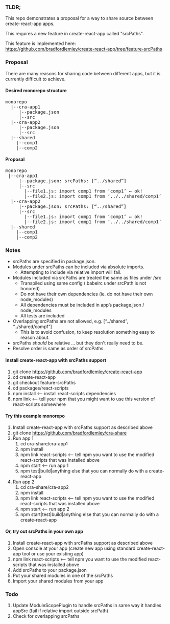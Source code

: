 ### TLDR;
This repo demonstrates a proposal for a way to share source between create-react-app apps.

This requires a new feature in create-react-app called "srcPaths".

This feature is implemented here: https://github.com/bradfordlemley/create-react-app/tree/feature-srcPaths

### Proposal
There are many reasons for sharing code between different apps, but it is currently difficult to achieve.

#### Desired monorepo structure
<pre>
monorepo
  |--cra-app1
     |--package.json
     |--src
  |--cra-app2
     |--package.json
     |--src
  |--shared
    |--comp1
    |--comp2
</pre>

#### Proposal
<pre>
monorepo
 |--cra-app1
     |--package.json: srcPaths: [“../shared”]
     |--src
       |--file1.js: import comp1 from ‘comp1’ ← ok!
       |--file2.js: import comp1 from ‘../../shared/comp1’  ← naughty, fail!
  |--cra-app2
     |--package.json: srcPaths: [“../shared”]
     |--src
       |--file1.js: import comp1 from ‘comp1’ ← ok!
       |--file2.js: import comp1 from ‘../../shared/comp1’  ← naughty, fail!
  |--shared
    |--comp1
    |--comp2
</pre>

### Notes
* srcPaths are specified in package.json.
* Modules under srcPaths can be included via absolute imports.
  * Attempting to include via relative import will fail.
* Modules included via srcPaths are treated the same as files under /src
  * Transpiled using same config (.babelrc under srcPath is not honored)
  * Do not have their own dependencies (ie. do not have their own node_modules)
  * All dependencies must be included in app’s package.json / node_modules
  * All tests are included
* Overlapping srcPaths are not allowed, e.g. [“../shared”, “../shared/comp1”]
  * This is to avoid confusion, to keep resolution something easy to reason about.
* srcPaths *should* be relative ... but they don't really need to be.
* Resolve order is same as order of srcPaths.

#### Install create-react-app with srcPaths support
1. git clone https://github.com/bradfordlemley/create-react-app
1. cd create-react-app
1. git checkout feature-srcPaths
1. cd packages/react-scripts
1. npm install  <-- install react-scripts dependencies
1. npm link  <-- tell your npm that you might want to use this version of react-scripts somewhere

#### Try this example monorepo
1. Install create-react-app with srcPaths support as described above
1. git clone https://github.com/bradfordlemley/cra-share
1. Run app 1
   1. cd cra-share/cra-app1
   1. npm install
   1. npm link react-scripts <-- tell npm you want to use the modified react-scripts that was installed above
   1. npm start  <-- run app 1
   1. npm test|build|anything else that you can normally do with a create-react-app
1. Run app 2
   1. cd cra-share/cra-app2
   1. npm install
   1. npm link react-scripts <-- tell npm you want to use the modified react-scripts that was installed above
   1. npm start  <-- run app 2
   1. npm start|test|build|anything else that you can normally do with a create-react-app

#### Or, try out srcPaths in your own app
1. Install create-react-app with srcPaths support as described above
1. Open console at your app (create new app using standard create-react-app tool or use your existing app)
1. npm link react-scripts <-- tell npm you want to use the modified react-scripts that was installed above
1. Add srcPaths to your package.json
1. Put your shared modules in one of the srcPaths
1. Import your shared modules from your app

### Todo
1. Update ModuleScopePlugin to handle srcPaths in same way it handles appSrc (fail if relative import outside srcPath)
1. Check for overlapping srcPaths




